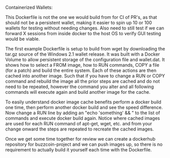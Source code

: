 Containerized Wallets:

This Dockerfile is not the one we would build from for CI of PR's, as that should not be a persistent wallet, making it easier to spin up 10 or 100 wallets for testing without needing changes. Also need to still test if we can forward X sessions from inside docker to the host OS to verify GUI testing would be viable.

The first example Dockerfile is setup to build from wget by downloading the tar.gz source of the Windows 2.1 wallet release. It was built with a Docker Volume to allow persistent storage of the configuration file and wallet.dat. It shows how to select a FROM image, how to RUN commands, COPY a file (for a patch) and build the entire system. Each of these actions are then cached into another image. Such that if you have to change a RUN or COPY command and rebuild the image all the prior steps are cached and do not need to be repeated, however the command you alter and all following commands will execute again and build another image for the cache.

To easily understand docker image cache benefits perform a docker build one time, then perform another docker build and see the speed difference. Now change a RUN line by adding an "echo 'something' && " to the list of commands and execute docker build again. Notice where cached images are used for each RUN command of apt-get, wget, etc. and from your change onward the steps are repeated to recreate the cached images.

Once we get some time together for review we can create a dockerhub repository for buzzcoin-project and we can push images up, so there is no requirement to actually build it yourself each time with the Dockerfile.


